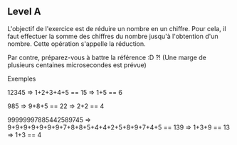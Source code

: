 ## Level A

L'objectif de l'exercice est de réduire un nombre en un chiffre.
Pour cela, il faut effectuer la somme des chiffres du nombre jusqu'à l'obtention d'un nombre.
Cette opération s'appelle la réduction.

Par contre, préparez-vous à battre la référence :D ?! (Une marge de plusieurs centaines microsecondes est prévue)

Exemples 

12345	=> 1+2+3+4+5 
		== 15
			=> 1+5
			== 6

985		=> 9+8+5
		== 22
			=> 2+2
			== 4

99999997885442589745	=> 9+9+9+9+9+9+9+7+8+8+5+4+4+2+5+8+9+7+4+5
						== 139
							=> 1+3+9
							== 13
								=> 1+3
								== 4 